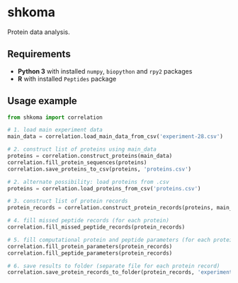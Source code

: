 shkoma
======
Protein data analysis.


## Requirements
* **Python 3** with installed `numpy`, `biopython` and `rpy2` packages
* **R** with installed `Peptides` package

## Usage example

```python
from shkoma import correlation

# 1. load main experiment data
main_data = correlation.load_main_data_from_csv('experiment-28.csv')

# 2. construct list of proteins using main_data
proteins = correlation.construct_proteins(main_data)
correlation.fill_protein_sequences(proteins)
correlation.save_proteins_to_csv(proteins, 'proteins.csv')

# 2. alternate possibility: load proteins from .csv
proteins = correlation.load_proteins_from_csv('proteins.csv')

# 3. construct list of protein records
protein_records = correlation.construct_protein_records(proteins, main_data)

# 4. fill missed peptide records (for each protein)
correlation.fill_missed_peptide_records(protein_records)

# 5. fill computational protein and peptide parameters (for each protein)
correlation.fill_protein_parameters(protein_records)
correlation.fill_peptide_parameters(protein_records)

# 6. save results to folder (separate file for each protein record)
correlation.save_protein_records_to_folder(protein_records, 'experiment-28')
```